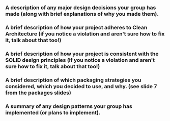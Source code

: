 ### A description of any major design decisions your group has made (along with brief explanations of why you made them).

### A brief description of how your project adheres to Clean Architecture (if you notice a violation and aren't sure how to fix it, talk about that too!)

### A brief description of how your project is consistent with the SOLID design principles (if you notice a violation and aren't sure how to fix it, talk about that too!)

### A brief description of which packaging strategies you considered, which you decided to use, and why. (see slide 7 from the packages slides)

### A summary of any design patterns your group has implemented (or plans to implement).

